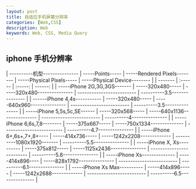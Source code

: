 ```yaml
---
layout: post
title: 自适应手机屏幕分辨率
categories: [Web,CSS]
description: Web
keywords: Web, CSS, Media Query
---
```


## iphone 手机分辨率
| ----------机型--------------- | -----Points----- | -----Rendered Pixels-------- | -----Physical Pixels----- | -----Physical Device-------- |
| ------- | :------ | :-----: | ------: |
| -----iPhone 2G,3G,3GS------- | -----320x480----- | -----320x480--------------- | ------------------------- | ----------3.5--------------- |
| ------iPhone 4,4s----------- | -----320x480----- | -----640x960--------------- | ------------------------- | ----------3.5--------------- |
| -----iPhone 5,5s,5c,SE------ | -----320x568----- | -----640x1136--------------- | ------------------------- | ----------4--------------- |
| -----iPhone 6,6s,7,8-------- | -----375x667----- | -----750x1334-------------- | ------------------------- | ----------4.7--------------- |
| -----iPhone 6+,6s+,7+,8+---- | -----414x736----- | -----1242x2208------------- | ----------1080x1920------- | ----------5.5--------------- |
| -----iPhone X, Xs---------- | -----375x812----- | -----1125x2436--------------- | ------------------------- | ----------5.8--------------- |
| -----iPhone Xs-------------- | -----414x896---- | -----828x1792--------------- | ------------------------- | ----------6.1--------------- |
| -----iPhone Xs Max---------- | -----414x896----- | -----1242x2688------------- | ------------------------- | ----------6.5--------------- |
